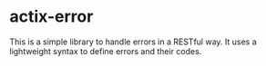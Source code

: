# actix-error
This is a simple library to handle errors in a RESTful way. It uses a lightweight syntax to define errors and their codes.
  
